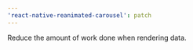 ```yaml
---
'react-native-reanimated-carousel': patch
---
```


Reduce the amount of work done when rendering data.
